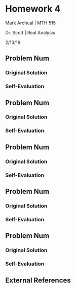 # Homework 4

Mark Archual | MTH 515

Dr. Scott | Real Analysis

2/13/19

## Problem Num

### Original Solution

### Self-Evaluation

## Problem Num

### Original Solution

### Self-Evaluation

## Problem Num

### Original Solution

### Self-Evaluation

## Problem Num

### Original Solution

### Self-Evaluation

## Problem Num

### Original Solution

### Self-Evaluation

## External References

